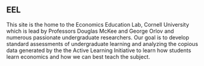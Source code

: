 ## EEL

This site is the home to the Economics Education Lab, Cornell University which is lead by Professors Douglas McKee and George Orlov and numerous passionate undergraduate researchers. Our goal is to develop standard assessments of undergraduate learning and analyzing the copious data generated by the the Active Learning Initiative to learn how students learn economics and how we can best teach the subject.